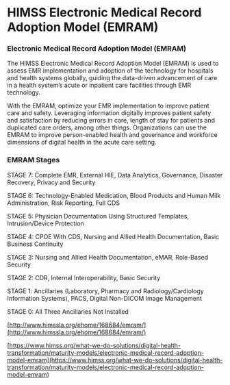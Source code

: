 # HIMSS Electronic Medical Record Adoption Model \(EMRAM\)

### Electronic Medical Record Adoption Model \(EMRAM\)

The HIMSS Electronic Medical Record Adoption Model \(EMRAM\) is used to assess EMR implementation and adoption of the technology for hospitals and health systems globally, guiding the data-driven advancement of care in a health system’s acute or inpatient care facilities through EMR technology.

With the EMRAM, optimize your EMR implementation to improve patient care and safety. Leveraging information digitally improves patient safety and satisfaction by reducing errors in care, length of stay for patients and duplicated care orders, among other things. Organizations can use the EMRAM to improve person-enabled health and governance and workforce dimensions of digital health in the acute care setting.

### EMRAM Stages

STAGE 7: Complete EMR, External HIE, Data Analytics, Governance, Disaster Recovery, Privacy and Security

STAGE 6: Technology-Enabled Medication, Blood Products and Human Milk Administration, Risk Reporting, Full CDS

STAGE 5: Physician Documentation Using Structured Templates, Intrusion/Device Protection

STAGE 4: CPOE With CDS, Nursing and Allied Health Documentation, Basic Business Continuity

STAGE 3: Nursing and Allied Health Documentation, eMAR, Role-Based Security

STAGE 2: CDR, Internal Interoperability, Basic Security

STAGE 1: Ancillaries \(Laboratory, Pharmacy and Radiology/Cardiology Information Systems\), PACS, Digital Non-DICOM Image Management

STAGE 0: All Three Ancillaries Not Installed

[http://www.himssla.org/ehome/168684/emram/](http://www.himssla.org/ehome/168684/emram/)

[https://www.himss.org/what-we-do-solutions/digital-health-transformation/maturity-models/electronic-medical-record-adoption-model-emram](https://www.himss.org/what-we-do-solutions/digital-health-transformation/maturity-models/electronic-medical-record-adoption-model-emram)

